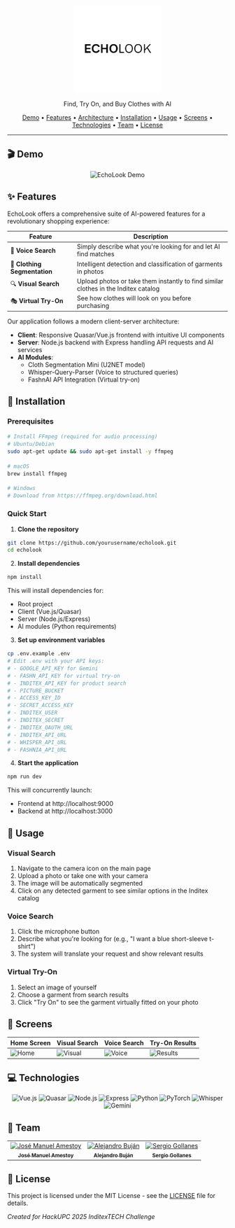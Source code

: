 
<p align="center">
  <img src="https://raw.githubusercontent.com/EchoLook/.github/main/img/ECHOLOOKLOGO.png" alt="EchoLook Logo" width="200"/>
</p>
<div align="center">
Find, Try On, and Buy Clothes with AI
</div>

<p align="center">
  <a href="#demo">Demo</a> •
  <a href="#features">Features</a> •
  <a href="#architecture">Architecture</a> •
  <a href="#installation">Installation</a> •
  <a href="#usage">Usage</a> •
  <a href="#screens">Screens</a> •
  <a href="#technologies">Technologies</a> •
  <a href="#team">Team</a> •
  <a href="#license">License</a>
</p>

---

## 🎬 Demo

<p align="center">
  <img src="https://raw.githubusercontent.com/EchoLook/.github/main/img/demo.gif" alt="EchoLook Demo" width="600"/>
</p>

## ✨ Features

EchoLook offers a comprehensive suite of AI-powered features for a revolutionary shopping experience:

| Feature | Description |
|---------|-------------|
| 🎤 **Voice Search** | Simply describe what you're looking for and let AI find matches |
| 👗 **Clothing Segmentation** | Intelligent detection and classification of garments in photos |
| 🔍 **Visual Search** | Upload photos or take them instantly to find similar clothes in the Inditex catalog |
| 🎭 **Virtual Try-On** | See how clothes will look on you before purchasing |

Our application follows a modern client-server architecture:

- **Client**: Responsive Quasar/Vue.js frontend with intuitive UI components
- **Server**: Node.js backend with Express handling API requests and AI services
- **AI Modules**:
  - Cloth Segmentation Mini (U2NET model)
  - Whisper-Query-Parser (Voice to structured queries)
  - FashnAI API Integration (Virtual try-on)

## 🚀 Installation

### Prerequisites

```bash
# Install FFmpeg (required for audio processing)
# Ubuntu/Debian
sudo apt-get update && sudo apt-get install -y ffmpeg

# macOS
brew install ffmpeg

# Windows
# Download from https://ffmpeg.org/download.html
```

### Quick Start

1. **Clone the repository**

```bash
git clone https://github.com/yourusername/echolook.git
cd echolook
```

2. **Install dependencies**

```bash
npm install
```

This will install dependencies for:
- Root project
- Client (Vue.js/Quasar)
- Server (Node.js/Express)
- AI modules (Python requirements)

3. **Set up environment variables**

```bash
cp .env.example .env
# Edit .env with your API keys:
# - GOOGLE_API_KEY for Gemini
# - FASHN_API_KEY for virtual try-on
# - INDITEX_API_KEY for product search
# - PICTURE_BUCKET
# - ACCESS_KEY_ID
# - SECRET_ACCESS_KEY
# - INDITEX_USER
# - INDITEX_SECRET
# - INDITEX_OAUTH_URL
# - INDITEX_API_URL
# - WHISPER_API_URL
# - FASHNIA_API_URL
```

4. **Start the application**

```bash
npm run dev
```

This will concurrently launch:
- Frontend at http://localhost:9000
- Backend at http://localhost:3000

## 📱 Usage

### Visual Search

1. Navigate to the camera icon on the main page
2. Upload a photo or take one with your camera
3. The image will be automatically segmented
4. Click on any detected garment to see similar options in the Inditex catalog

### Voice Search

1. Click the microphone button
2. Describe what you're looking for (e.g., "I want a blue short-sleeve t-shirt")
3. The system will translate your request and show relevant results

### Virtual Try-On

1. Select an image of yourself
2. Choose a garment from search results
3. Click "Try On" to see the garment virtually fitted on your photo

## 📱 Screens

| Home Screen | Visual Search | Voice Search | Try-On Results |
|-------------|---------------|--------------|----------------|
| ![Home](https://raw.githubusercontent.com/EchoLook/.github/main/img/screen1.png) | ![Visual](https://raw.githubusercontent.com/EchoLook/.github/main/img/screen2.png) | ![Voice](https://raw.githubusercontent.com/EchoLook/.github/main/img/screen3.png) | ![Results](https://raw.githubusercontent.com/EchoLook/.github/main/img/screen4.png) |

## 💻 Technologies

<p align="center">
  <img src="https://img.shields.io/badge/Vue.js-35495E?style=for-the-badge&logo=vue.js&logoColor=4FC08D" alt="Vue.js"/>
  <img src="https://img.shields.io/badge/Quasar-1976D2?style=for-the-badge&logo=quasar&logoColor=white" alt="Quasar"/>
  <img src="https://img.shields.io/badge/Node.js-43853D?style=for-the-badge&logo=node.js&logoColor=white" alt="Node.js"/>
  <img src="https://img.shields.io/badge/Express-000000?style=for-the-badge&logo=express&logoColor=white" alt="Express"/>
  <img src="https://img.shields.io/badge/Python-3776AB?style=for-the-badge&logo=python&logoColor=white" alt="Python"/>
  <img src="https://img.shields.io/badge/PyTorch-EE4C2C?style=for-the-badge&logo=pytorch&logoColor=white" alt="PyTorch"/>
  <img src="https://img.shields.io/badge/Whisper-FF6F00?style=for-the-badge&logo=openai&logoColor=white" alt="Whisper"/>
  <img src="https://img.shields.io/badge/Gemini-4285F4?style=for-the-badge&logo=google&logoColor=white" alt="Gemini"/>
</p>

## 👥 Team

<table>
  <tr>
    <td align="center">
      <a href="https://github.com/manuamest">
        <img src="https://github.com/manuamest.png" width="100px;" alt="José Manuel Amestoy"/>
        <br />
        <sub><b>José Manuel Amestoy</b></sub>
      </a>
    </td>
    <td align="center">
      <a href="https://github.com/alejandrobujan">
        <img src="https://github.com/alejandrobujan.png" width="100px;" alt="Alejandro Buján"/>
        <br />
        <sub><b>Alejandro Buján</b></sub>
      </a>
    </td>
    <td align="center">
      <a href="https://github.com/sergio-legazpi">
        <img src="https://github.com/sergio-legazpi.png" width="100px;" alt="Sergio Gollanes"/>
        <br />
        <sub><b>Sergio Gollanes</b></sub>
      </a>
    </td>
  </tr>
</table>

## 📝 License

This project is licensed under the MIT License - see the [LICENSE](LICENSE) file for details.

*Created for HackUPC 2025 InditexTECH Challenge*
